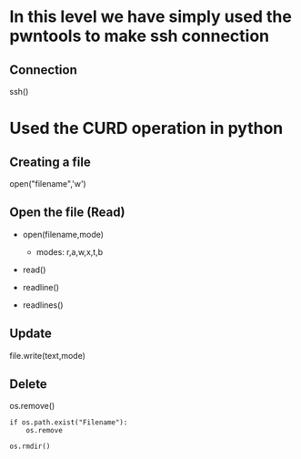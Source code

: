 # In this level we have simply used the pwntools to make ssh connection

## Connection
ssh()

# Used the CURD operation in python

## Creating a file
open("filename",'w')

## Open the file (Read)
- open(filename,mode)
	- modes: r,a,w,x,t,b

- read()
- readline()
- readlines()

## Update
file.write(text,mode)

## Delete
os.remove()

```
if os.path.exist("Filename"):
	os.remove

os.rmdir()
```
